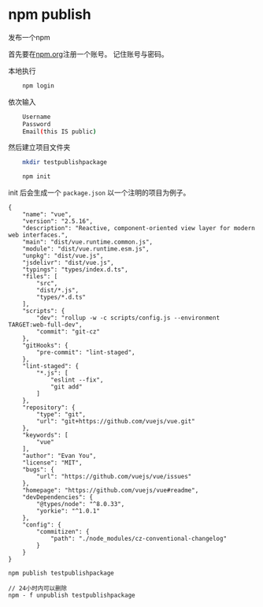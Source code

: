 # npm publish

发布一个npm 

首先要在[npm.org](http://npmjs.com)注册一个账号。 记住账号与密码。 

本地执行

```bash
    npm login
```

依次输入

```bash
    Username
    Password
    Email(this IS public)
```

然后建立项目文件夹

```bash
    mkdir testpublishpackage

    npm init
```

init 后会生成一个 `package.json` 以一个注明的项目为例子。 

    {
        "name": "vue", 
        "version": "2.5.16", 
        "description": "Reactive, component-oriented view layer for modern web interfaces.", 
        "main": "dist/vue.runtime.common.js", 
        "module": "dist/vue.runtime.esm.js", 
        "unpkg": "dist/vue.js", 
        "jsdelivr": "dist/vue.js", 
        "typings": "types/index.d.ts", 
        "files": [
            "src", 
            "dist/*.js", 
            "types/*.d.ts"
        ], 
        "scripts": {
            "dev": "rollup -w -c scripts/config.js --environment TARGET:web-full-dev", 
            "commit": "git-cz"
        }, 
        "gitHooks": {
            "pre-commit": "lint-staged", 
        }, 
        "lint-staged": {
            "*.js": [
                "eslint --fix", 
                "git add"
            ]
        }, 
        "repository": {
            "type": "git", 
            "url": "git+https://github.com/vuejs/vue.git"
        }, 
        "keywords": [
            "vue"
        ], 
        "author": "Evan You", 
        "license": "MIT", 
        "bugs": {
            "url": "https://github.com/vuejs/vue/issues"
        }, 
        "homepage": "https://github.com/vuejs/vue#readme", 
        "devDependencies": {
            "@types/node": "^8.0.33", 
            "yorkie": "^1.0.1"
        }, 
        "config": {
            "commitizen": {
                "path": "./node_modules/cz-conventional-changelog"
            }
        }
    }

    npm publish testpublishpackage

    // 24小时内可以删除
    npm - f unpublish testpublishpackage

